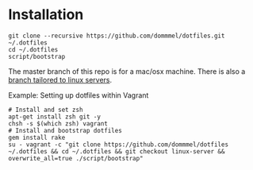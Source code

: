 Installation
============

```
git clone --recursive https://github.com/dommmel/dotfiles.git ~/.dotfiles
cd ~/.dotfiles
script/bootstrap
```

The master branch of this repo is for a mac/osx machine. There is also a [branch tailored to linux servers](https://github.com/dommmel/dotfiles/tree/linux-server).



Example: Setting up dotfiles within Vagrant

```
# Install and set zsh
apt-get install zsh git -y
chsh -s $(which zsh) vagrant
# Install and bootstrap dotfiles
gem install rake
su - vagrant -c "git clone https://github.com/dommmel/dotfiles ~/.dotfiles && cd ~/.dotfiles && git checkout linux-server && overwrite_all=true ./script/bootstrap"
```